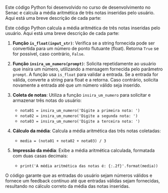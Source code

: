 Este código Python foi desenvolvido no curso de desenvolvimento no Senac e calcula a média aritmética de três notas inseridas pelo usuário. Aqui está uma breve descrição de cada parte:

Este código Python calcula a média aritmética de três notas inseridas pelo usuário. Aqui está uma breve descrição de cada parte:

1. **Função `is_float(input_str)`**: Verifica se a string fornecida pode ser convertida para um número de ponto flutuante (float). Retorna `True` se for possível, caso contrário, `False`.

2. **Função `insira_um_numero(prompt)`**: Solicita repetidamente ao usuário que insira um número, utilizando a mensagem fornecida pelo parâmetro `prompt`. A função usa `is_float` para validar a entrada. Se a entrada for válida, converte a string para float e a retorna. Caso contrário, solicita novamente a entrada até que um número válido seja inserido.

3. **Coleta de notas**: Utiliza a função `insira_um_numero` para solicitar e armazenar três notas do usuário:
    - `nota01 = insira_um_numero('Digite a primeira nota: ')`
    - `nota02 = insira_um_numero('Digite a segunda nota: ')`
    - `nota03 = insira_um_numero('Digite a terceira nota: ')`

4. **Cálculo da média**: Calcula a média aritmética das três notas coletadas:
    - `media = (nota01 + nota02 + nota03) / 3`

5. **Impressão da média**: Exibe a média aritmética calculada, formatada com duas casas decimais:
    - `print('A média aritmética das notas é: {:.2f}'.format(media))`

O código garante que as entradas do usuário sejam números válidos e fornece um feedback contínuo até que entradas válidas sejam fornecidas, resultando no cálculo correto da média das notas inseridas.
